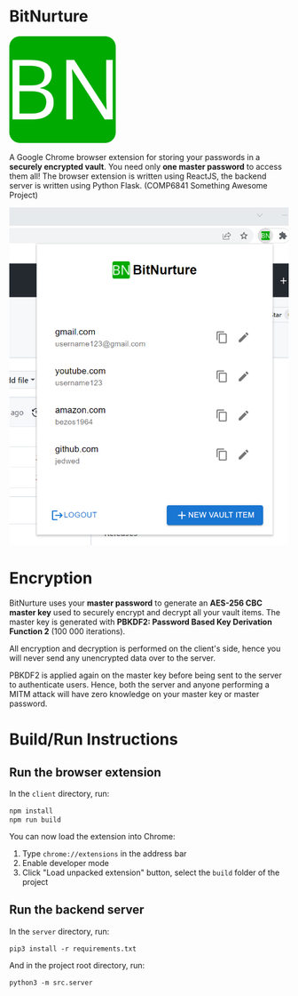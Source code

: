 # BitNurture
![](client/public/android-chrome-192x192.png)

A Google Chrome browser extension for storing your passwords in a **securely encrypted vault**. You need only **one master password** to access them all!
The browser extension is written using ReactJS, the backend server is written using Python Flask.
(COMP6841 Something Awesome Project)

![](sample.png)

# Encryption
BitNurture uses your **master password** to generate an **AES-256 CBC master key** used to securely encrypt and decrypt all your vault items. The master key is generated with **PBKDF2: Password Based Key Derivation Function 2**  (100 000 iterations).

All encryption and decryption is performed on the client's side, hence you will never send any unencrypted data over to the server.

PBKDF2 is applied again on the master key before being sent to the server to authenticate users. Hence, both the server and anyone performing a MITM attack will have zero knowledge on your master key or master password.

# Build/Run Instructions
## Run the browser extension
In the `client` directory, run:
```
npm install
npm run build
```
You can now load the extension into Chrome:
1. Type `chrome://extensions` in the address bar
2. Enable developer mode
3. Click "Load unpacked extension" button, select the `build` folder of the project

## Run the backend server
In the `server` directory, run:
```
pip3 install -r requirements.txt
```
And in the project root directory, run:
```
python3 -m src.server
```